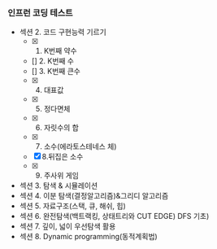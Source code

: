 ### 인프런 코딩 테스트

- 섹션 2. 코드 구현능력 기르기
    - [x] 1. K번째 약수
    - [] 2. K번째 수
    - [] 3. K번째 큰수
    - [x] 4. 대표값
    - [x] 5. 정다면체
    - [x] 6. 자릿수의 합
    - [x] 7. 소수(에라토스테네스 체)
    - [x] 8.뒤집은 소수
    - [x] 9. 주사위 게임
- 섹션 3. 탐색 & 시뮬레이션
- 섹션 4. 이분 탐색(결정알고리즘)&그리디 알고리즘
- 섹션 5. 자료구조(스택, 큐, 해쉬, 힙)
- 섹션 6. 완전탐색(백트랙킹, 상태트리와 CUT EDGE) DFS 기초)
- 섹션 7. 깊이, 넓이 우선탐색 활용
- 섹션 8. Dynamic programming(동적계획법)